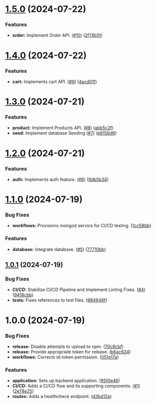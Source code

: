 # [1.5.0](https://github.com/mango-habanero/jp-backend/compare/v1.4.0...v1.5.0) (2024-07-22)


### Features

* **order:** Implement Order API. ([#10](https://github.com/mango-habanero/jp-backend/issues/10)) ([2f74b5f](https://github.com/mango-habanero/jp-backend/commit/2f74b5ff8f9e85a5a251f190796a3b04768715da))

# [1.4.0](https://github.com/mango-habanero/jp-backend/compare/v1.3.0...v1.4.0) (2024-07-22)


### Features

* **cart:** Implements cart API. ([#9](https://github.com/mango-habanero/jp-backend/issues/9)) ([4acd01f](https://github.com/mango-habanero/jp-backend/commit/4acd01f98ca5b46a9efc85bf9b4a95c8105c0a18))

# [1.3.0](https://github.com/mango-habanero/jp-backend/compare/v1.2.0...v1.3.0) (2024-07-21)


### Features

* **product:** Implement Products API. ([#8](https://github.com/mango-habanero/jp-backend/issues/8)) ([abb5c2f](https://github.com/mango-habanero/jp-backend/commit/abb5c2fd5b544fd15a6a35333b4c51c6613583aa))
* **seed:** Implement database Seeding ([#7](https://github.com/mango-habanero/jp-backend/issues/7)) ([e6156d6](https://github.com/mango-habanero/jp-backend/commit/e6156d6400c89a205d5eb905f8ff4de33ed532ef))

# [1.2.0](https://github.com/mango-habanero/jp-backend/compare/v1.1.0...v1.2.0) (2024-07-21)


### Features

* **auth:** Implements auth feature. ([#6](https://github.com/mango-habanero/jp-backend/issues/6)) ([9db5b34](https://github.com/mango-habanero/jp-backend/commit/9db5b342c0a1e9c8120fe70d6f1a69c18e6c8533))

# [1.1.0](https://github.com/mango-habanero/jp-backend/compare/v1.0.1...v1.1.0) (2024-07-19)


### Bug Fixes

* **workflows:** Provisions mongod service for CI/CD testing. ([1cc58bb](https://github.com/mango-habanero/jp-backend/commit/1cc58bb3a80ac5e3e4fa4b328e3707653be40ed7))


### Features

* **database:** Integrate database. ([#5](https://github.com/mango-habanero/jp-backend/issues/5)) ([77710bb](https://github.com/mango-habanero/jp-backend/commit/77710bbde22484953a84b780bafa5a7326ed6097))

## [1.0.1](https://github.com/mango-habanero/jp-backend/compare/v1.0.0...v1.0.1) (2024-07-19)


### Bug Fixes

* **CI/CD:** Stabilize CI/CD Pipeline and Implement Linting Fixes. ([#4](https://github.com/mango-habanero/jp-backend/issues/4)) ([9418cbb](https://github.com/mango-habanero/jp-backend/commit/9418cbbfd5b6d48c626beecda280d571de81d9c8))
* **tests:** Fixes references to test files. ([984948f](https://github.com/mango-habanero/jp-backend/commit/984948ff804ea28cf7f5505a9bd0845fe1f3046b))

# 1.0.0 (2024-07-19)


### Bug Fixes

* **release:** Disable attempts to upload to npm. ([70c8cbf](https://github.com/mango-habanero/jp-backend/commit/70c8cbfc6ba3b4257a93e6e160e316e9308bd64b))
* **release:** Provide appropriate token for release. ([b6ac624](https://github.com/mango-habanero/jp-backend/commit/b6ac624486d1e9551f5bb7a588ff551f44858737))
* **workflows:** Corrects id-token permission. ([051e17a](https://github.com/mango-habanero/jp-backend/commit/051e17a4bc75523e79d1bdf1314bf7852b1183de))


### Features

* **application:** Sets up backend application. ([95f0e46](https://github.com/mango-habanero/jp-backend/commit/95f0e469b4d92bc340d994e84a2df31cbc045455))
* **CI/CD:** Adds a CI/CD flow and its supporting components. ([#1](https://github.com/mango-habanero/jp-backend/issues/1)) ([2e78e25](https://github.com/mango-habanero/jp-backend/commit/2e78e25d1f035e4539b32975eeb8dea2c63595b3))
* **routes:** Adds a healthcheck endpoint. ([d3bd12a](https://github.com/mango-habanero/jp-backend/commit/d3bd12a38bdc010cdc14b518b462e8a758e2835a))
